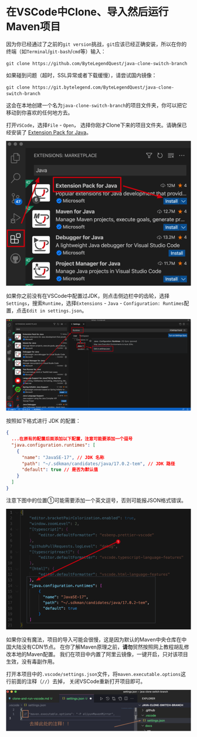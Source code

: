 # 在VSCode中Clone、导入然后运行Maven项目

因为你已经通过了之前的`git version`挑战，`git`应该已经正确安装，所以在你的终端（如`Terminal`/`git-bash`/`cmd`等）输入：

`git clone https://github.com/ByteLegendQuest/java-clone-switch-branch`

如果碰到问题（超时，SSL异常或者下载缓慢），请尝试国内镜像：

`git clone https://git.bytelegend.com/ByteLegendQuest/java-clone-switch-branch`

这会在本地创建一个名为`java-clone-switch-branch`的项目文件夹，你可以把它移动到你喜欢的任何地方去。

打开`VSCode`，选择`File` - `Open`， 选择你刚才Clone下来的项目文件夹。请确保已经安装了
[Extension Pack for Java](https://marketplace.visualstudio.com/items?itemName=vscjava.vscode-java-pack)。

![install-extension-pack-for-java.png](../install-extension-pack-for-java.png)

如果你之前没有在VSCode中配置过JDK，则点击侧边栏中的齿轮，选择`Settings`，搜索`Runtime`，选择`Extensions` - `Java` - `Configuration: Runtimes`配置，点击`Edit in settings.json`。

![edit-settings-json.png](../edit-settings-json.png)

按照如下格式进行 JDK 的配置：

```json
{
  ...在原有的配置后面添加以下配置，注意可能要添加一个逗号
  "java.configuration.runtimes": [
    {
      "name": "JavaSE-17", // JDK 名称
      "path": "~/.sdkman/candidates/java/17.0.2-tem", // JDK 路径
      "default": true // 是否为默认值
    }
  ]
}
```

注意下图中的位置①可能需要添加一个英文逗号，否则可能报JSON格式错误。

![vscode-jdk-conf](../vscode-jdk-conf.png)

如果你没有魔法，项目的导入可能会很慢，这是因为默认的Maven中央仓库在中国大陆没有CDN节点。
在你了解Maven原理之前，**请勿**贸然按照网上教程胡乱修改本地的Maven配置。
我们在项目中内置了阿里云镜像，一键开启，只对该项目生效，没有毒副作用。

打开本项目中的`.vscode/settings.json`文件，将`maven.executable.options`这行前面的注释（`//`）去掉，
关闭VSCode重新打开项目即可。

![vscode-aliyun](./vscode-aliyun.png)
